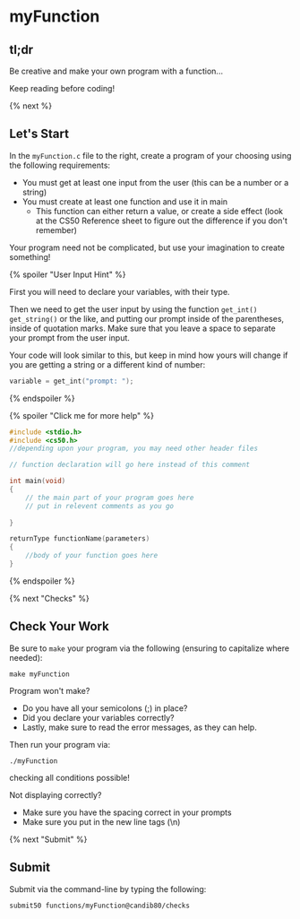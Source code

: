 # myFunction

## tl;dr

Be creative and make your own program with a function...

Keep reading before coding!

{% next %}

## Let's Start

In the `myFunction.c` file to the right, create a program of your choosing using the following requirements:
  
  - You must get at least one input from the user (this can be a number or a string)
  - You must create at least one function and use it in main
    - This function can either return a value, or create a side effect (look at the CS50 Reference sheet to figure out the difference if you don't remember)
    
 Your program need not be complicated, but use your imagination to create something!

{% spoiler "User Input Hint" %}

First you will need to declare your variables, with their type. 

Then we need to get the user input by using the function `get_int()` `get_string()` or the like, and putting our prompt inside of the parentheses, inside of quotation marks.  Make sure that you leave a space to separate your prompt from the user input.

Your code will look similar to this, but keep in mind how yours will change if you are getting a string or a different kind of number:

```c
variable = get_int("prompt: ");
```

{% endspoiler %}

{% spoiler "Click me for more help" %}

```c
#include <stdio.h>
#include <cs50.h>
//depending upon your program, you may need other header files

// function declaration will go here instead of this comment

int main(void)
{
    // the main part of your program goes here
    // put in relevent comments as you go
    
}

returnType functionName(parameters)
{
    //body of your function goes here
}
```

{% endspoiler %}

{% next "Checks" %}

## Check Your Work

Be sure to `make` your program via the following (ensuring to capitalize where needed):

```
make myFunction
```

Program won't make?

- Do you have all your semicolons (;) in place?
- Did you declare your variables correctly?
- Lastly, make sure to read the error messages, as they can help.

Then run your program via:

```
./myFunction
```

checking all conditions possible!

Not displaying correctly?

- Make sure you have the spacing correct in your prompts
- Make sure you put in the new line tags (\n)

{% next "Submit" %}

## Submit

Submit via the command-line by typing the following:

`submit50 functions/myFunction@candib80/checks`
